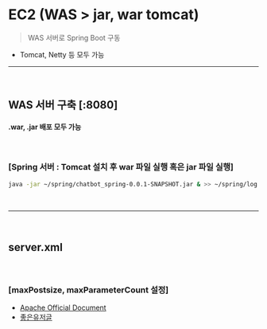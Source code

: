 # EC2 (WAS > jar, war tomcat)
> WAS 서버로 Spring Boot 구동
* Tomcat, Netty 등 모두 가능

<hr>
<br>

## WAS 서버 구축 [:8080]
#### .war, .jar 배포 모두 가능

<br>

### [Spring 서버 : Tomcat 설치 후 war 파일 실행 혹은 jar 파일 실행]
```bash
java -jar ~/spring/chatbot_spring-0.0.1-SNAPSHOT.jar & >> ~/spring/log.txt
```

<br>
<hr>
<br>

## server.xml
####  

<br>

### [maxPostsize, maxParameterCount 설정]
* [Apache Official Document](https://tomcat.apache.org/tomcat-9.0-doc/config/http.html)
* [좋은유저글](https://youngram2.tistory.com/110)
